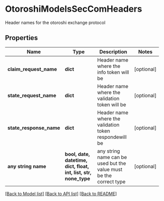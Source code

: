 # OtoroshiModelsSecComHeaders

Header names for the otoroshi exchange protocol

## Properties
Name | Type | Description | Notes
------------ | ------------- | ------------- | -------------
**claim_request_name** | **dict** | Header name where the info token will be | [optional] 
**state_request_name** | **dict** | Header name where the validation token will be | [optional] 
**state_response_name** | **dict** | Header name where the validation token respondewill be | [optional] 
**any string name** | **bool, date, datetime, dict, float, int, list, str, none_type** | any string name can be used but the value must be the correct type | [optional]

[[Back to Model list]](../README.md#documentation-for-models) [[Back to API list]](../README.md#documentation-for-api-endpoints) [[Back to README]](../README.md)


